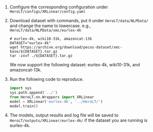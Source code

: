 1. Configure the corresponding configuration under `HeroLT/configs/XRLinear/config.yaml`

2. Download dataset with commands, put it under `HeroLT/data/NLPData/` and change the name to lowercase. e.g., `HeroLT/data/NLPData/xmc/eurlex-4k`

   ```shell
   # eurlex-4k, wiki10-31k, amazoncat-13k
   DATASET="eurlex-4k"
   wget https://archive.org/download/pecos-dataset/xmc-base/${DATASET}.tar.gz
   tar -zxvf ./${DATASET}.tar.gz
   ```

   We now support the following dataset: eurlex-4k, wiki10-31k, and amazoncat-13k.

3. Run the following code to reproduce.

   ```python
   import sys
   sys.path.append('../')  
   from HeroLT.nn.Wrappers import XRLinear
   model = XRLinear('eurlex-4k', '../HeroLT/')
   model.train()
   ```

4. The models, output results and log file will be saved to `HeroLT/outputs/XRLinear/eurlex-4k/` if the dataset you are running is eurlex-4k.

